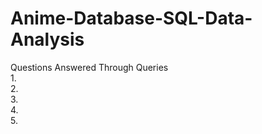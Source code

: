 # Anime-Database-SQL-Data-Analysis
Questions Answered Through Queries  
1.   
2.   
3.   
4.   
5.   
